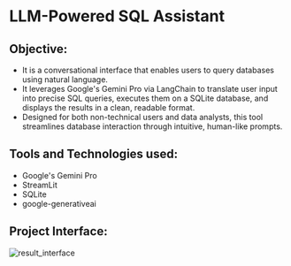 # LLM-Powered SQL Assistant
## Objective:
* It is a conversational interface that enables users to query databases using natural language.
* It leverages Google's Gemini Pro via LangChain to translate user input into precise SQL queries, executes them on a SQLite database, and displays the results in a clean, readable format.
* Designed for both non-technical users and data analysts, this tool streamlines database interaction through intuitive, human-like prompts.
## Tools and Technologies used:
* Google's Gemini Pro
* StreamLit
* SQLite
* google-generativeai
## Project Interface:
![result_interface](https://github.com/TSS-sniper/SQL_LLM_pro/assets/121627136/2305e272-7a58-4876-975c-231e19e474ae)
